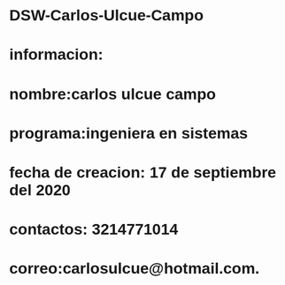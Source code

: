 # DSW-Carlos-Ulcue-Campo

<!DOCTYPE html>
<html lang="en">
<head>
<title>Page Title</title>
<meta charset="UTF-8">
<meta name="1prueba" content="width=device-width, initial-scale=1">
<style>
body {
  font-family: Arial, Helvetica, sans-serif;
}
</style>
</head>
<body>

<h1>informacion: </h1>
<h1>nombre:carlos ulcue campo</h1>

<h1>programa:ingeniera en sistemas </h1>
<h1>fecha de creacion: 17 de septiembre del 2020</h1>
<h1>contactos: 3214771014  </h1>
<h1>correo:carlosulcue@hotmail.com.</h1>

</body>
</html>
